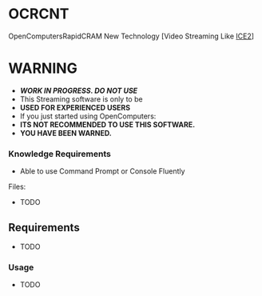 # OCRCNT
OpenComputersRapidCRAM New Technology [Video Streaming Like [ICE2](https://github.com/ChenThread/ice2)]

# WARNING
- ***WORK IN PROGRESS. DO NOT USE***
- This Streaming software is only to be
- **USED FOR EXPERIENCED USERS**
- If you just started using OpenComputers:
- **ITS NOT RECOMMENDED TO USE THIS SOFTWARE.**
- **YOU HAVE BEEN WARNED.**

### Knowledge Requirements
- Able to use Command Prompt or Console Fluently

Files:
- TODO

## Requirements
- TODO

### Usage
- TODO